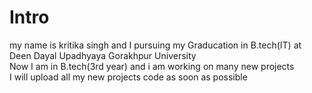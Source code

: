 # Intro
my name is kritika singh and  I  pursuing my Graducation in B.tech(IT) at Deen Dayal Upadhyaya Gorakhpur University
<br>
Now I am in B.tech(3rd year) and i am working on many new projects
<br>
I will upload all my new projects code as soon as possible


